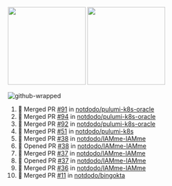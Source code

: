 <a href="https://github.com/notdodo"><img src="https://github-readme-stats.vercel.app/api?username=notdodo&count_private=true&theme=dark" height="180" /></a> <a href="https://github.com/notdodo"><img src="https://github-readme-stats.vercel.app/api/top-langs/?username=notdodo&langs_count=8&theme=dark&hide=tex,java,html,css&layout=compact" height="180" /></a>

![github-wrapped](https://github.com/notdodo/notdodo/assets/6991986/fb310ed4-7b6b-48dd-a447-4c85e6000edb)

<!--START_SECTION:activity-->
1. 🎉 Merged PR [#91](https://github.com/notdodo/pulumi-k8s-oracle/pull/91) in [notdodo/pulumi-k8s-oracle](https://github.com/notdodo/pulumi-k8s-oracle)
2. 🎉 Merged PR [#94](https://github.com/notdodo/pulumi-k8s-oracle/pull/94) in [notdodo/pulumi-k8s-oracle](https://github.com/notdodo/pulumi-k8s-oracle)
3. 🎉 Merged PR [#92](https://github.com/notdodo/pulumi-k8s-oracle/pull/92) in [notdodo/pulumi-k8s-oracle](https://github.com/notdodo/pulumi-k8s-oracle)
4. 🎉 Merged PR [#51](https://github.com/notdodo/pulumi-k8s/pull/51) in [notdodo/pulumi-k8s](https://github.com/notdodo/pulumi-k8s)
5. 🎉 Merged PR [#38](https://github.com/notdodo/IAMme-IAMme/pull/38) in [notdodo/IAMme-IAMme](https://github.com/notdodo/IAMme-IAMme)
6. 💪 Opened PR [#38](https://github.com/notdodo/IAMme-IAMme/pull/38) in [notdodo/IAMme-IAMme](https://github.com/notdodo/IAMme-IAMme)
7. 🎉 Merged PR [#37](https://github.com/notdodo/IAMme-IAMme/pull/37) in [notdodo/IAMme-IAMme](https://github.com/notdodo/IAMme-IAMme)
8. 💪 Opened PR [#37](https://github.com/notdodo/IAMme-IAMme/pull/37) in [notdodo/IAMme-IAMme](https://github.com/notdodo/IAMme-IAMme)
9. 🎉 Merged PR [#36](https://github.com/notdodo/IAMme-IAMme/pull/36) in [notdodo/IAMme-IAMme](https://github.com/notdodo/IAMme-IAMme)
10. 🎉 Merged PR [#11](https://github.com/notdodo/bingokta/pull/11) in [notdodo/bingokta](https://github.com/notdodo/bingokta)
<!--END_SECTION:activity-->
